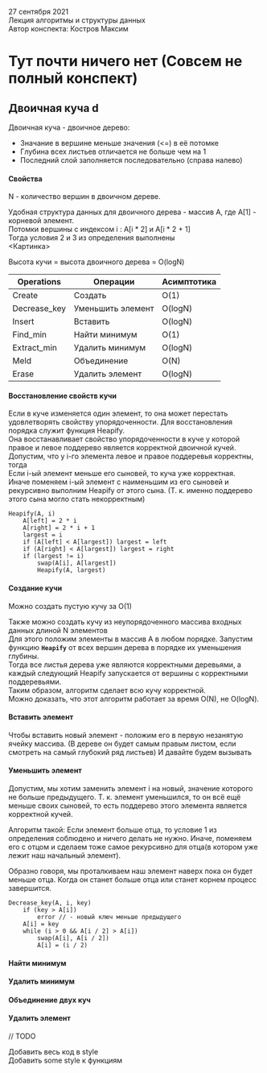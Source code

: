 27 сентября 2021  
Лекция алгоритмы и структуры данных  
Автор конспекта: Костров Максим  

# Тут почти ничего нет (Совсем не полный конспект)

## Двоичная куча d

Двоичная куча - двоичное дерево:

- Значание в вершине меньше значения (<=) в её потомке
- Глубина всех листьев отличается не больше чем на 1
- Последний слой заполняется последовательно (справа налево)

#### Свойства

N - количество вершин в двоичном дереве.

Удобная структура данных для двоичного дерева - массив A, где А[1] - корневой элемент.  
Потомки вершины с индексом i : A[i * 2] и A[i * 2 + 1]  
Тогда условия 2 и 3 из определения выполнены  
<Картинка>  

Высота кучи = высота двоичного дерева = O(logN)  

| Operations         | Операции            | Асимптотика
| ---------------    | ---------------     | --------
| Create             | Создать             | O(1)
| Decrease_key       | Уменьшить элемент   | O(logN)
| Insert             | Вставить            | O(logN)
| Find_min           | Найти минимум       | O(1)
| Extract_min        | Удалить минимум     | O(logN)
| Meld               | Объединение         | O(N)
| Erase              | Удалить элемент     | O(logN)

#### Восстановление свойств кучи

Если в куче изменяется один элемент, то она может перестать удовлетворять свойству упорядоченности. Для восстановления порядка служит функция Heapify.  
Она восстанавливает свойство упорядоченности в куче у которой правое и левое поддерево является корректной двоичной кучей.  
Допустим, что у i-го элемента левое и правое поддеревья корректны, тогда  
Если i-ый элемент меньше его сыновей, то куча уже корректная.  
Иначе поменяем i-ый элемент с наименьшим из его сыновей и рекурсивно выполним Heapify от этого сына. (Т. к. именно поддерево этого сына могло стать некорректным)

	Heapify(A, i)
		A[left] = 2 * i
		A[right] = 2 * i + 1
		largest = i
		if (A[left] < A[largest]) largest = left
		if (A[right] < A[largest]) largest = right
		if (largest != i)
			swap(A[i], A[largest])
			Heapify(A, largest)

#### Создание кучи

Можно создать пустую кучу за O(1)

Также можно создать кучу из неупорядоченного массива входных данных длиной N элементов  
Для этого положим элементы в массив A в любом порядке. Запустим функцию **`Heapify`** от всех вершин дерева в порядке их уменьшения глубины.  
Тогда все листья дерева уже являются корректными деревьями, а каждый следующий Heapify запускается от вершины с корректными поддеревьями.  
Таким образом, алгоритм сделает всю кучу корректной.  
Можно доказать, что этот алгоритм работает за время O(N), не O(logN).

#### Вставить элемент

Чтобы вставить новый элемент - положим его в первую незанятую ячейку массива. (В дереве он будет самым правым листом, если смотреть на самый глубокий ряд листьев) И давайте будем вызывать

#### Уменьшить элемент

Допустим, мы хотим заменить элемент i на новый, значение которого не больше предыдущего.
Т. к. элемент уменьшился, то он всё ещё меньше своих сыновей, то есть поддерево этого элемента является корректной кучей.  
  
Алгоритм такой: Если элемент больше отца, то условие 1 из определения соблюдено и ничего делать не нужно. Иначе, поменяем его с отцом и сделаем тоже самое рекурсивно для отца(в котором уже лежит наш начальный элемент).  

Образно говоря, мы проталкиваем наш элемент наверх пока он будет меньше отца. Когда он станет больше отца или станет корнем процесс завершится.

	Decrease_key(A, i, key)
		if (key > A[i])
			error // - новый ключ меньше предыдущего
		A[i] = key
		while (i > 0 && A[i / 2] > A[i])
			swap(A[i], A[i / 2])
			A[i] = (i / 2)

#### Найти минимум


#### Удалить минимум


#### Объединение двух куч


#### Удалить элемент



// TODO

Добавить весь код в style  
Добавить some style к функциям  


